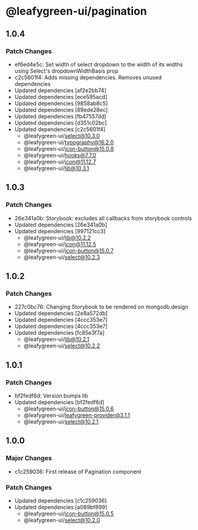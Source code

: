 # @leafygreen-ui/pagination

## 1.0.4

### Patch Changes

- ef6ed4e5c: Set width of select dropdown to the width of its widths using Select's dropdownWidthBasis prop
- c2c5601f4: Adds missing dependencies. Removes unused dependencies
- Updated dependencies [af2e2bb74]
- Updated dependencies [ece595acd]
- Updated dependencies [9858ab8c5]
- Updated dependencies [89ede28ec]
- Updated dependencies [fb47557dd]
- Updated dependencies [d351c02bc]
- Updated dependencies [c2c5601f4]
  - @leafygreen-ui/select@10.3.0
  - @leafygreen-ui/typography@16.2.0
  - @leafygreen-ui/icon-button@15.0.8
  - @leafygreen-ui/hooks@7.7.0
  - @leafygreen-ui/icon@11.12.7
  - @leafygreen-ui/lib@10.3.1

## 1.0.3

### Patch Changes

- 26e341a0b: Storybook: excludes all callbacks from storybook controls
- Updated dependencies [26e341a0b]
- Updated dependencies [997121cc3]
  - @leafygreen-ui/lib@10.2.2
  - @leafygreen-ui/icon@11.12.5
  - @leafygreen-ui/icon-button@15.0.7
  - @leafygreen-ui/select@10.2.3

## 1.0.2

### Patch Changes

- 227c0bc76: Changing Storybook to be rendered on mongodb.design
- Updated dependencies [2e8a572db]
- Updated dependencies [4ccc353e7]
- Updated dependencies [4ccc353e7]
- Updated dependencies [fc85e3f7a]
  - @leafygreen-ui/lib@10.2.1
  - @leafygreen-ui/select@10.2.2

## 1.0.1

### Patch Changes

- bf2fedf6d: Version bumps lib
- Updated dependencies [bf2fedf6d]
  - @leafygreen-ui/icon-button@15.0.6
  - @leafygreen-ui/leafygreen-provider@3.1.1
  - @leafygreen-ui/select@10.2.1

## 1.0.0

### Major Changes

- c1c259036: First release of Pagination component

### Patch Changes

- Updated dependencies [c1c259036]
- Updated dependencies [a089bf899]
  - @leafygreen-ui/icon-button@15.0.5
  - @leafygreen-ui/select@10.2.0
